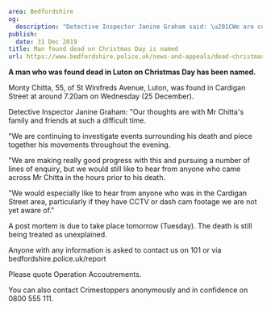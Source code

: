 ```yaml
area: Bedfordshire
og:
  description: "Detective Inspector Janine Graham said: \u201CWe are continuing to investigate events surrounding his death and piece together his movements throughout the evening.\""
publish:
  date: 31 Dec 2019
title: Man found dead on Christmas Day is named
url: https://www.bedfordshire.police.uk/news-and-appeals/dead-christmas-day-dec2019
```

**A man who was found dead in Luton on Christmas Day has been named.**

Monty Chitta, 55, of St Winifreds Avenue, Luton, was found in Cardigan Street at around 7.20am on Wednesday (25 December).

Detective Inspector Janine Graham: "Our thoughts are with Mr Chitta's family and friends at such a difficult time.

"We are continuing to investigate events surrounding his death and piece together his movements throughout the evening.

"We are making really good progress with this and pursuing a number of lines of enquiry, but we would still like to hear from anyone who came across Mr Chitta in the hours prior to his death.

"We would especially like to hear from anyone who was in the Cardigan Street area, particularly if they have CCTV or dash cam footage we are not yet aware of."

A post mortem is due to take place tomorrow (Tuesday). The death is still being treated as unexplained.

Anyone with any information is asked to contact us on 101 or via bedfordshire.police.uk/report

Please quote Operation Accoutrements.

You can also contact Crimestoppers anonymously and in confidence on 0800 555 111.
